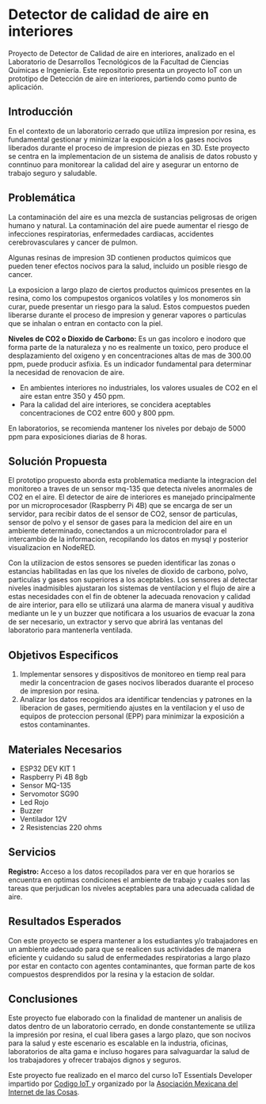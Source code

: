 # Detector de calidad de aire en interiores
Proyecto de Detector de Calidad de aire en interiores, analizado en el Laboratorio de Desarrollos Tecnológicos de la Facultad  de Ciencias Químicas e Ingeniería. 
Este repositorio presenta un proyecto IoT con un prototipo de Detección de aire en interiores, partiendo como punto de aplicación.

## Introducción
En el contexto de un laboratorio cerrado que utiliza impresion por resina, es fundamental gestionar y minimizar la exposición a los gases nocivos liberados durante el proceso de impresion de piezas en 3D. Este proyecto se centra en la implementacion  de un sistema de analisis de datos robusto y conntinuo para monitorear la calidad del aire y asegurar un entorno de trabajo seguro y saludable.

## Problemática
La contaminación del aire es una mezcla de sustancias peligrosas de origen humano y natural. La contaminación del aire puede aumentar el riesgo de infecciones respiratorias, enfermedades cardiacas, accidentes cerebrovasculares y cancer de pulmon.

Algunas resinas de impresion 3D contienen productos quimicos que pueden tener efectos nocivos para la salud, incluido un posible riesgo de cancer. 

La exposicion a largo plazo de ciertos productos quimicos presentes en la resina, como los compupestos organicos volatiles y los monomeros sin curar, puede presentar un riesgo para la salud. Estos compuestos pueden liberarse durante el proceso de impresion y generar vapores o particulas que se inhalan o entran en contacto con la piel.

**Niveles de CO2 o Dioxido de Carbono:**
Es un gas incoloro e inodoro que forma parte de la naturaleza y no es realmente un toxico, pero produce el desplazamiento del oxigeno y en concentraciones altas de mas de 300.00 ppm, puede producir asfixia. Es un indicador fundamental para determinar la necesidad de renovacion de aire.

- En ambientes interiores no industriales, los valores usuales de CO2 en el aire estan entre 350 y 450 ppm.
- Para la calidad del aire interiores, se concidera aceptables concentraciones de CO2 entre 600 y 800 ppm.

En laboratorios, se recomienda mantener los niveles por debajo de 5000 ppm para exposiciones diarias de 8 horas. 

## Solución Propuesta 
El prototipo propuesto aborda esta problematica mediante la integracion del monitoreo a traves de un sensor mq-135 que detecta niveles anormales de CO2 en el aire.
El detector de aire de interiores es manejado principalmente por un microprocesador (Raspberry Pi 4B) que se encarga de ser un servidor, para  recibir datos de el sensor de CO2, sensor de particulas, sensor de polvo y el sensor de gases para la medicion del aire en un ambiente determinado, conectandos a un microcontrolador para el intercambio de la informacion, recopilando los datos en mysql y posterior visualizacion en NodeRED.

Con la utilizacion de estos sensores se pueden identificar las zonas o estancias habilitadas en las que los niveles de dioxido de carbono, polvo, particulas y gases son superiores a los aceptables. Los sensores al detectar niveles inadmisibles ajustaran los sistemas de ventilacion y el flujo de aire a estas necesidades con el fin de obtener la adecuada renovacion y calidad de aire interior, para ello se utilizará una alarma de manera visual y auditiva mediante un le y un buzzer que notificara a los usuarios de evacuar la zona de ser necesario, un extractor y servo que abrirá las ventanas del laboratorio para mantenerla ventilada.

## Objetivos Especificos
1. Implementar sensores y dispositivos de monitoreo en tiemp real para medir la concentracion de gases nocivos liberados duarante el proceso de impresion por resina.
2. Analizar los datos recogidos ara identificar tendencias y patrones en la liberacion de gases, permitiendo ajustes en la ventilacion y el uso de equipos de proteccion personal (EPP) para minimizar la exposición a estos contaminantes.

## Materiales Necesarios
- ESP32 DEV KIT 1
- Raspberry Pi 4B 8gb
- Sensor MQ-135
- Servomotor SG90
- Led Rojo
- Buzzer
- Ventilador 12V
- 2 Resistencias 220 ohms

## Servicios
**Registro:** 
Acceso a los datos recopilados para ver en que horarios se encuentra en optimas condiciones el ambiente de trabajo y cuales son las tareas que perjudican los niveles aceptables para una adecuada calidad de aire.

## Resultados Esperados
Con este proyecto se espera mantener a los estudiantes y/o trabajadores en un ambiente adecuado para que se realicen sus actividades de manera eficiente y cuidando su salud de enfermedades respiratorias a largo plazo por estar en contacto con agentes contaminantes, que forman parte de kos compuestos desprendidos por la resina y la estacion de soldar.

## Conclusiones
Este proyecto fue elaborado con la finalidad de mantener un analisis de datos dentro de un laboratorio cerrado, en donde constantemente se utiliza la impresión por resina, el cual libera gases a largo plazo, que son nocivos para la salud y este escenario es escalable en la industria, oficinas, laboratorios de alta gama e incluso hogares para salvaguardar la salud de los trabajadores y ofrecer trabajos dignos y seguros.

Este proyecto fue realizado en el marco del curso IoT Essentials Developer impartido por [Codigo IoT ](https://www.codigoiot.com/) y organizado por la [Asociación Mexicana del Internet de las Cosas](https://www.asociacioniot.org/).












